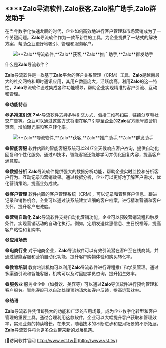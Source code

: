 ## ****Zalo**导流软件,**Zalo**获客,**Zalo**推广助手,**Zalo**群发助手**

在当今数字化快速发展的时代，企业如何高效地进行客户管理和市场营销成为了一个关键问题。**Zalo**导流软件作为一款革新性的工具，为企业提供了一站式的解决方案，帮助企业更好地吸引、管理和服务客户。

 <center><img src="https://vst.tw/MP4/tuiguang/png/5.png" alt="**Zalo**导流软件,**Zalo**获客,**Zalo**推广助手,**Zalo**群发助手"></center>

什么是**Zalo**导流软件？

**Zalo**导流软件是一款基于**Zalo**平台的客户关系管理（CRM）工具。**Zalo**是越南最大的社交网络和即时通讯应用，其用户数量庞大，活跃度高。利用**Zalo**的这一特性，**Zalo**导流软件通过集成各种功能模块，帮助企业实现精准的客户引流、互动和管理。

**😄功能特点**

**😄多渠道引流**
**Zalo**导流软件支持多种引流方式，包括二维码扫描、链接分享和社交广告等。企业可以通过这些方式将潜在客户引导至企业的**Zalo**官方账号或营销页面，增加曝光率和客户转化率。

 <center><img src="https://vst.tw/MP4/tuiguang/png/1.png" alt="**Zalo**导流软件,**Zalo**获客,**Zalo**推广助手,**Zalo**群发助手"></center>

**😄智能客服**
软件内置的智能客服系统可以24/7全天候响应客户咨询，提供自动化回复和个性化服务。通过AI技术，智能客服还能够学习并优化回复内容，提高客户满意度。

**😄数据分析**
**Zalo**导流软件提供强大的数据分析功能，帮助企业实时监控和分析客户行为、互动记录和营销效果。通过数据分析，企业可以更好地了解客户需求，优化营销策略，提高业务成效。

**😄客户管理**
软件内置的客户管理系统（CRM），可以记录和管理客户信息、跟进记录和销售机会。企业可以通过该系统建立详细的客户档案，进行精准营销和客户关怀，提升客户忠诚度。

**😄营销自动化**
**Zalo**导流软件支持自动化营销功能，企业可以预设营销流程和触发条件，实现营销活动的自动化执行。例如，定期发送优惠信息、生日祝福等，提高客户粘性和复购率。

**😄应用场景**

**😄电商行业**
对于电商企业，**Zalo**导流软件可以有效引流潜在客户至在线商城，并通过智能客服和营销自动化功能，提升客户购物体验和购买转化率。

**😄教育培训**
教育培训机构可以利用**Zalo**导流软件进行课程推广和学员管理。通过多渠道引流和智能客服，机构可以及时回应学员咨询，提升招生效率。

**😄服务业**
服务业企业（如餐饮、美容等）可以通过**Zalo**导流软件进行预约管理和客户服务。智能客服可以自动处理预约请求和客户反馈，提高运营效率。

**😄结语**

**Zalo**导流软件凭借其强大的功能和广泛的应用场景，成为企业数字化转型和客户管理的重要工具。通过合理利用这款软件，企业可以大幅提升客户获取和管理效率，实现业务的持续增长。在未来，随着技术的不断进步和应用场景的不断拓展，**Zalo**导流软件将为更多企业带来新的发展机遇。


[👻访问软件官网 http://www.vst.tw👻](http://www.vst.tw)
